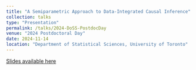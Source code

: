 ```yaml
---
title: "A Semiparametric Approach to Data-Integrated Causal Inference"
collection: talks
type: "Presentation"
permalink: /talks/2024-DoSS-PostdocDay
venue: "2024 Postdoctoral Day"
date: 2024-11-14
location: "Department of Statistical Sciences, University of Toronto"
---
```


[Slides available here](https://gozhang.github.io/talks/DoSS_PostdocDay2024.pdf)
